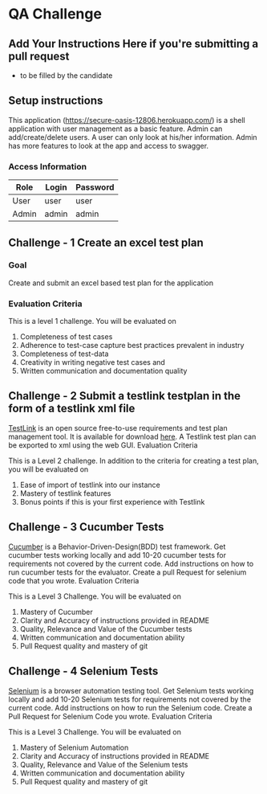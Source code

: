 # QA Challenge #
## Add Your Instructions Here if you're submitting a pull request ##
* to be filled by the candidate

## Setup instructions ##
This application (https://secure-oasis-12806.herokuapp.com/) is a shell application with user management as a basic feature. Admin can add/create/delete users. A user can only look at his/her information. Admin has more features to look at the app and access to swagger.

### Access Information ###
Role | Login| Password
-----|------|---------
User|user|user
Admin|admin|admin

## Challenge - 1 Create an excel test plan ##
### Goal ###

Create and submit an excel based test plan for the application

### Evaluation Criteria ###
 
This is a level 1 challenge. You will be evaluated on

1. Completeness of test cases
2. Adherence to test-case capture best practices prevalent in industry
3. Completeness of test-data
4. Creativity in writing negative test cases and
5. Written communication and documentation quality

## Challenge - 2 Submit a testlink testplan in the form of a testlink xml file ##

[TestLink](http://testlink.sourceforge.net/docs/documents/end-users/manual.html) is an open source free-to-use requirements and test plan management tool. It is available for download [here](https://bitnami.com/stack/testlink/installer). A Testlink test plan can be exported to xml using the web GUI.
Evaluation Criteria

This is a Level 2 challenge. In addition to the criteria for creating a test plan, you will be evaluated on

1. Ease of import of testlink into our instance
2. Mastery of testlink features
3. Bonus points if this is your first experience with Testlink

## Challenge - 3 Cucumber Tests ##

[Cucumber](https://cucumber.io/docs/guides/overview/#what-is-cucumber) is a Behavior-Driven-Design(BDD) test framework. Get cucumber tests working locally and add 10-20 cucumber tests for requirements not covered by the current code. Add instructions on how to run cucumber tests for the evaluator. Create a pull Request for selenium code that you wrote.
Evaluation Criteria

This is a Level 3 Challenge. You will be evaluated on

1. Mastery of Cucumber
2. Clarity and Accuracy of instructions provided in README
3. Quality, Relevance and Value of the Cucumber tests
4. Written communication and documentation ability
5. Pull Request quality and mastery of git

## Challenge - 4 Selenium Tests ##

[Selenium](https://www.selenium.dev/documentation/en/) is a browser automation testing tool. Get Selenium tests working locally and add 10-20 Selenium tests for requirements not covered by the current code. Add instructions on how to run the Selenium code. Create a Pull Request for Selenium Code you wrote.
Evaluation Criteria

This is a Level 3 Challenge. You will be evaluated on

1. Mastery of Selenium Automation
2. Clarity and Accuracy of instructions provided in README
3. Quality, Relevance and Value of the Selenium tests
4. Written communication and documentation ability
5. Pull Request quality and mastery of git
